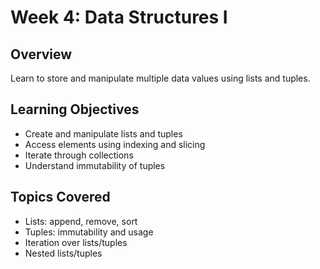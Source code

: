 # Week 4: Data Structures I

## Overview
Learn to store and manipulate multiple data values using lists and tuples.

## Learning Objectives
- Create and manipulate lists and tuples
- Access elements using indexing and slicing
- Iterate through collections
- Understand immutability of tuples

## Topics Covered
- Lists: append, remove, sort
- Tuples: immutability and usage
- Iteration over lists/tuples
- Nested lists/tuples
